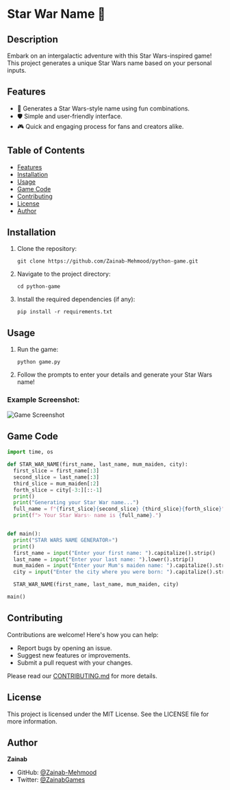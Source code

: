 # Star War Name 🚀

## Description
Embark on an intergalactic adventure with this Star Wars-inspired game! This project generates a unique Star Wars name based on your personal inputs.

## Features
- 🌟 Generates a Star Wars-style name using fun combinations.
- 🛡️ Simple and user-friendly interface.
- 🎮 Quick and engaging process for fans and creators alike.

## Table of Contents
- [Features](#features)
- [Installation](#installation)
- [Usage](#usage)
- [Game Code](#game-code)
- [Contributing](#contributing)
- [License](#license)
- [Author](#author)

## Installation
1. Clone the repository:
   ```
   git clone https://github.com/Zainab-Mehmood/python-game.git
   ```
2. Navigate to the project directory:
   ```
   cd python-game
   ```
3. Install the required dependencies (if any):
   ```
   pip install -r requirements.txt
   ```

## Usage
1. Run the game:
   ```
   python game.py
   ```
2. Follow the prompts to enter your details and generate your Star Wars name!

### Example Screenshot:
![Game Screenshot](screenshot.png)

## Game Code
```python
import time, os

def STAR_WAR_NAME(first_name, last_name, mum_maiden, city):
  first_slice = first_name[:3]
  second_slice = last_name[:3]
  third_slice = mum_maiden[:2]
  forth_slice = city[-3:][::-1]
  print()
  print("Generating your Star War name...")
  full_name = f"{first_slice}{second_slice} {third_slice}{forth_slice}"
  print(f"> Your Star Wars✨ name is {full_name}.")


def main():
  print("STAR WARS NAME GENERATOR⭐")
  print()
  first_name = input("Enter your first name: ").capitalize().strip()
  last_name = input("Enter your last name: ").lower().strip()
  mum_maiden = input("Enter your Mum's maiden name: ").capitalize().strip()
  city = input("Enter the city where you were born: ").capitalize().strip()

  STAR_WAR_NAME(first_name, last_name, mum_maiden, city)

main()
```

## Contributing
Contributions are welcome! Here's how you can help:
- Report bugs by opening an issue.
- Suggest new features or improvements.
- Submit a pull request with your changes.

Please read our [CONTRIBUTING.md](CONTRIBUTING.md) for more details.

## License
This project is licensed under the MIT License. See the LICENSE file for more information.

## Author
**Zainab**
- GitHub: [@Zainab-Mehmood](https://github.com/Zainab-Mehmood)
- Twitter: [@ZainabGames](https://twitter.com/username)
